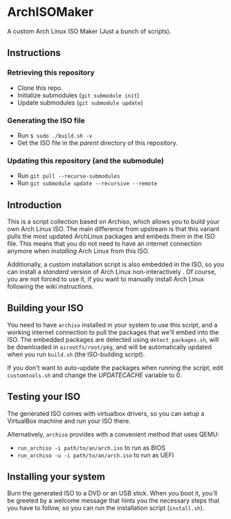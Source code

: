 # ArchISOMaker

A custom Arch Linux ISO Maker (Just a bunch of scripts).

## Instructions

### Retrieving this repository

* Clone this repo.
* Initialize submodules (`git submodule init`)
* Update submodules (`git submodule update`)

### Generating the ISO file

* Run `$ sudo ./build.sh -v`
* Get the ISO file in the *parent* directory of this repository.

### Updating this repository (and the submodule)

* Run `git pull --recurse-submodules`
* Run `git submodule update --recursive --remote`

## Introduction

This is a script collection based on Archiso, which allows you to build your
own Arch Linux ISO. The main difference from upstream is that this variant
pulls the most updated ArchLinux packages and embeds them in the ISO file.
This means that you do not need to have an internet connection anymore when
*installing* Arch Linux from this ISO.

Additionally, a custom installation script is also embedded in the ISO, so you
can install a *standard* version of Arch Linux non-interactively . Of course, you
are not forced to use it, if you want to manually install Arch Linux following the
wiki instructions.

## Building your ISO

You need to have `archiso` installed in your system to use this script, and a
working internet connection to pull the packages that we'll embed into the ISO.
The embedded packages are detected using `detect_packages.sh`, will be
downloaded in `airootfs/root/pkg`, and will be automatically updated when
you run `build.sh` (the ISO-building script).

If you don't want to auto-update the packages when running the script,
edit `customtools.sh` and change the *UPDATECACHE* variable to 0.

## Testing your ISO

The generated ISO comes with virtualbox drivers, so you can setup a VirtualBox
machine and run your ISO there.

Alternatively, `archiso` provides with a convenient method that uses QEMU:

- `run_archiso -i path/to/an/arch.iso` to run as BIOS
- `run_archiso -u -i path/to/an/arch.iso` to run as UEFI

## Installing your system

Burn the generated ISO to a DVD or an USB stick.
When you boot it, you'll be greeted by a welcome message that hints you the
necessary steps that you have to follow, so you can run the installation
script (`install.sh`).

